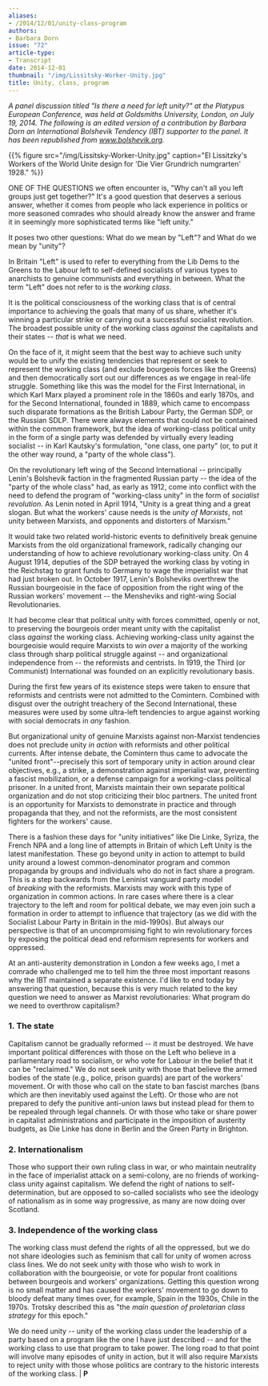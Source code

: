 ```yaml
---
aliases:
- /2014/12/01/unity-class-program
authors:
- Barbara Dorn
issue: "72"
article-type:
- Transcript
date: 2014-12-01
thumbnail: "/img/Lissitsky-Worker-Unity.jpg"
title: Unity, class, program
---
```


*A panel discussion titled "Is there a need for left unity?" at the Platypus European Conference, was held at Goldsmiths University, London, on July 19, 2014. The following is an edited version of a contribution by Barbara Dorn an International Bolshevik Tendency (IBT) supporter to the panel. It has been republished from www.bolshevik.org.*

{{% figure src="/img/Lissitsky-Worker-Unity.jpg" caption="El Lissitzky's Workers of the World Unite design for 'Die Vier Grundrich numgrarten' 1928." %}}

ONE OF THE QUESTIONS we often encounter is, "Why can't all you left groups just get together?" It's a good question that deserves a serious answer, whether it comes from people who lack experience in politics or more seasoned comrades who should already know the answer and frame it in seemingly more sophisticated terms like "left unity."

It poses two other questions: What do we mean by "Left"? and What do we mean by "unity"?

In Britain "Left" is used to refer to everything from the Lib Dems to the Greens to the Labour left to self-defined socialists of various types to anarchists to genuine communists and everything in between. What the term "Left" does not refer to is the *working class*.

It is the political consciousness of the working class that is of central importance to achieving the goals that many of us share, whether it's winning a particular strike or carrying out a successful socialist revolution. The broadest possible unity of the working class *against* the capitalists and their states -- *that* is what we need.

On the face of it, it might seem that the best way to achieve such unity would be to unify the existing tendencies that represent or seek to represent the working class (and exclude bourgeois forces like the Greens) and then democratically sort out our differences as we engage in real-life struggle. Something like this was the model for the First International, in which Karl Marx played a prominent role in the 1860s and early 1870s, and for the Second International, founded in 1889, which came to encompass such disparate formations as the British Labour Party, the German SDP, or the Russian SDLP. There were always elements that could not be contained within the common framework, but the idea of working-class political unity in the form of a single party was defended by virtually every leading socialist -- in Karl Kautsky's formulation, "one class, one party" (or, to put it the other way round, a "party of the whole class").

On the revolutionary left wing of the Second International -- principally Lenin's Bolshevik faction in the fragmented Russian party -- the idea of the "party of the whole class" had, as early as 1912, come into conflict with the need to defend the program of "working-class unity" in the form of *socialist revolution*. As Lenin noted in April 1914, "Unity is a great thing and a great slogan. But what the workers' cause needs is the *unity of Marxists*, not unity between Marxists, and opponents and distorters of Marxism."

It would take two related world-historic events to definitively break genuine Marxists from the old organizational framework, radically changing our understanding of how to achieve revolutionary working-class unity. On 4 August 1914, deputies of the SDP betrayed the working class by voting in the Reichstag to grant funds to Germany to wage the imperialist war that had just broken out. In October 1917, Lenin's Bolsheviks overthrew the Russian bourgeoisie in the face of opposition from the right wing of the Russian workers' movement -- the Mensheviks and right-wing Social Revolutionaries.

It had become clear that political unity with forces committed, openly or not, to preserving the bourgeois order meant unity with the capitalist class *against* the working class. Achieving working-class unity against the bourgeoisie would require Marxists to *win over* a majority of the working class through sharp political struggle against -- and organizational independence from -- the reformists and centrists. In 1919, the Third (or Communist) International was founded on an explicitly revolutionary basis.

During the first few years of its existence steps were taken to ensure that reformists and centrists were not admitted to the Comintern. Combined with disgust over the outright treachery of the Second International, these measures were used by some ultra-left tendencies to argue against working with social democrats in *any* fashion.

But organizational unity of genuine Marxists against non-Marxist tendencies does not preclude unity *in action* with reformists and other political currents. After intense debate, the Comintern thus came to advocate the "united front"--precisely this sort of temporary unity in action around clear objectives, e.g., a strike, a demonstration against imperialist war, preventing a fascist mobilization, or a defense campaign for a working-class political prisoner. In a united front, Marxists maintain their own separate political organization and do not stop criticizing their bloc partners. The united front is an opportunity for Marxists to demonstrate in practice and through propaganda that they, and not the reformists, are the most consistent fighters for the workers' cause.

There is a fashion these days for "unity initiatives" like Die Linke, Syriza, the French NPA and a long line of attempts in Britain of which Left Unity is the latest manifestation. These go beyond unity in action to attempt to build unity around a lowest common-denominator program and common propaganda by groups and individuals who do not in fact share a program. This is a step backwards from the Leninist vanguard party model of *breaking* with the reformists. Marxists may work with this type of organization in common actions. In rare cases where there is a clear trajectory to the left and room for political debate, we may even join such a formation in order to attempt to influence that trajectory (as we did with the Socialist Labour Party in Britain in the mid-1990s). But always our perspective is that of an uncompromising fight to win revolutionary forces by exposing the political dead end reformism represents for workers and oppressed.

At an anti-austerity demonstration in London a few weeks ago, I met a comrade who challenged me to tell him the three most important reasons why the IBT maintained a separate existence. I'd like to end today by answering that question, because this is very much related to the key question we need to answer as Marxist revolutionaries: What program do we need to overthrow capitalism?

### 1. The state

Capitalism cannot be gradually reformed -- it must be destroyed. We have important political differences with those on the Left who believe in a parliamentary road to socialism, or who vote for Labour in the belief that it can be "reclaimed." We do not seek unity with those that believe the armed bodies of the state (e.g., police, prison guards) are part of the workers' movement. Or with those who call on the state to ban fascist marches (bans which are then inevitably used against the Left). Or those who are not prepared to defy the punitive anti-union laws but instead plead for them to be repealed through legal channels. Or with those who take or share power in capitalist administrations and participate in the imposition of austerity budgets, as Die Linke has done in Berlin and the Green Party in Brighton.

### 2. Internationalism

Those who support their own ruling class in war, or who maintain neutrality in the face of imperialist attack on a semi-colony, are no friends of working-class unity against capitalism. We defend the right of nations to self-determination, but are opposed to so-called socialists who see the ideology of nationalism as in some way progressive, as many are now doing over Scotland.

### 3. Independence of the working class

The working class must defend the rights of all the oppressed, but we do not share ideologies such as feminism that call for unity of women across class lines. We do not seek unity with those who wish to work in collaboration with the bourgeoisie, or vote for popular front coalitions between bourgeois and workers' organizations. Getting this question wrong is no small matter and has caused the workers' movement to go down to bloody defeat many times over, for example, Spain in the 1930s, Chile in the 1970s. Trotsky described this as "the _main question of proletarian class strategy_ for this epoch."

We do need unity -- unity of the working class under the leadership of a party based on a program like the one I have just described -- and for the working class to use that program to take power. The long road to that point will involve many episodes of unity in action, but it will also require Marxists to reject unity with those whose politics are contrary to the historic interests of the working class. | **P**
